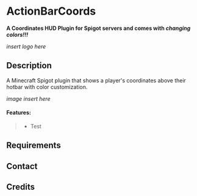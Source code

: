 # ActionBarCoords
__A Coordinates HUD Plugin for Spigot servers and comes with *changing colors!!!*__

*insert logo here*

## Description
A Minecraft Spigot plugin that shows a player's coordinates above their hotbar with color customization.

*image insert here*

#### Features:
>- Test

## Requirements

## Contact

## Credits
